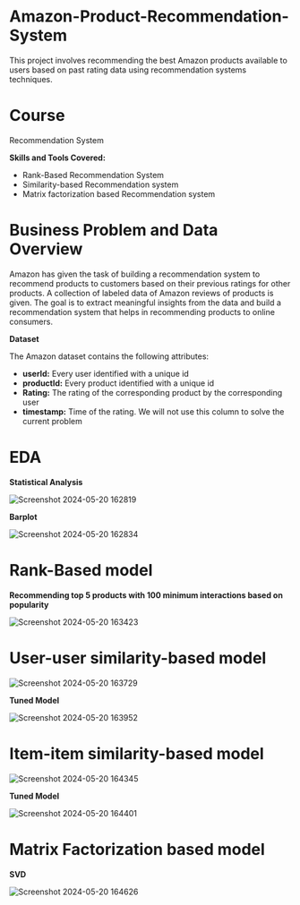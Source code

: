 # Amazon-Product-Recommendation-System
This project involves recommending the best Amazon products available to users based on past rating data using recommendation systems techniques.

# Course
Recommendation System

**Skills and Tools Covered:**

* Rank-Based Recommendation System
* Similarity-based Recommendation system
* Matrix factorization based Recommendation system

# Business Problem and Data Overview
Amazon has given the task of building a recommendation system to recommend products to customers based on their previous ratings for other products. A collection of labeled data of Amazon reviews of products is given. The goal is to extract meaningful insights from the data and build a recommendation system that helps in recommending products to online consumers.

**Dataset**

The Amazon dataset contains the following attributes:

*  **userId:** Every user identified with a unique id
*  **productId:** Every product identified with a unique id
*  **Rating:** The rating of the corresponding product by the corresponding user
*  **timestamp:** Time of the rating. We will not use this column to solve the current problem

# EDA

**Statistical Analysis**

![Screenshot 2024-05-20 162819](https://github.com/knowl01/Amazon-Product-Recommendation-System/assets/135021827/8b30353f-b170-4cd9-bc79-a4caa10120a7)

**Barplot**

![Screenshot 2024-05-20 162834](https://github.com/knowl01/Amazon-Product-Recommendation-System/assets/135021827/9b331e2b-d1e3-40d0-b610-e5828180f479)

# Rank-Based model

**Recommending top 5 products with 100 minimum interactions based on popularity**

![Screenshot 2024-05-20 163423](https://github.com/knowl01/Amazon-Product-Recommendation-System/assets/135021827/44ed2ae5-2d23-4453-84a0-0017fcd7e254)

# User-user similarity-based model

![Screenshot 2024-05-20 163729](https://github.com/knowl01/Amazon-Product-Recommendation-System/assets/135021827/d752b8da-48b5-4774-9bfe-49882ee43917)

**Tuned Model**

![Screenshot 2024-05-20 163952](https://github.com/knowl01/Amazon-Product-Recommendation-System/assets/135021827/a61e5fde-cd32-48d4-a748-67e811a86522)

# Item-item similarity-based model

![Screenshot 2024-05-20 164345](https://github.com/knowl01/Amazon-Product-Recommendation-System/assets/135021827/238ab713-f47b-406b-8cdc-748949329d1c)

**Tuned Model**

![Screenshot 2024-05-20 164401](https://github.com/knowl01/Amazon-Product-Recommendation-System/assets/135021827/18dc0d6d-042c-42a5-b1c6-72ff0e99ac7c)


# Matrix Factorization based model

 **SVD**

 ![Screenshot 2024-05-20 164626](https://github.com/knowl01/Amazon-Product-Recommendation-System/assets/135021827/3a36517d-54f9-478e-9b0e-4e450aa506a8)


